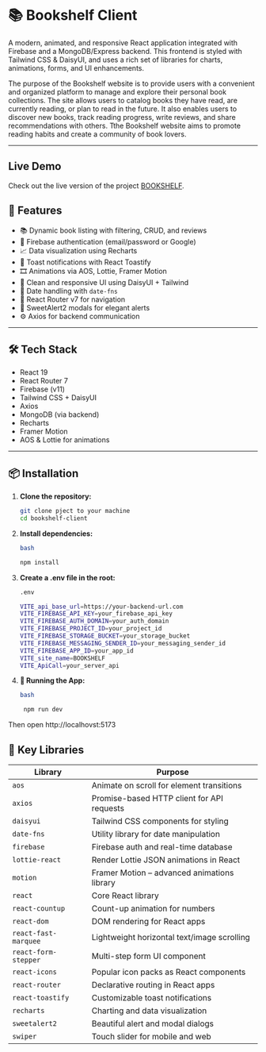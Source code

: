 
#  📚  Bookshelf Client

A modern, animated, and responsive React application integrated with Firebase and a MongoDB/Express backend. This frontend is styled with Tailwind CSS & DaisyUI, and uses a rich set of libraries for charts, animations, forms, and UI enhancements.

The purpose of the Bookshelf website is to provide users with a convenient and organized platform to manage and explore their personal book collections. The site allows users to catalog books they have read, are currently reading, or plan to read in the future. It also enables users to discover new books, track reading progress, write reviews, and share recommendations with others. Tthe Bookshelf website aims to promote reading habits and create a community of book lovers.

---

## Live Demo

Check out the live version of the project [BOOKSHELF](https://book-shelf-7d010.web.app/).

## 🌟 Features

- 📚 Dynamic book listing with filtering, CRUD, and reviews
- 🔐 Firebase authentication (email/password or Google)
- 📈 Data visualization using Recharts
- 💬 Toast notifications with React Toastify
- 🎞️ Animations via AOS, Lottie, Framer Motion
- 🧼 Clean and responsive UI using DaisyUI + Tailwind
- 📅 Date handling with `date-fns`
- 🧭 React Router v7 for navigation
- 🎉 SweetAlert2 modals for elegant alerts
- ⚙️ Axios for backend communication

---

## 🛠️ Tech Stack

- React 19
- React Router 7
- Firebase (v11)
- Tailwind CSS + DaisyUI
- Axios
- MongoDB (via backend)
- Recharts
- Framer Motion
- AOS & Lottie for animations

---

## 📦 Installation

1. **Clone the repository:**
   ```bash
   git clone pject to your machine
   cd bookshelf-client

2. **Install dependencies:**

   ```bash
   bash

   npm install

3. **Create a .env file in the root:**

    ```bash
    .env

    VITE_api_base_url=https://your-backend-url.com
    VITE_FIREBASE_API_KEY=your_firebase_api_key
    VITE_FIREBASE_AUTH_DOMAIN=your_auth_domain
    VITE_FIREBASE_PROJECT_ID=your_project_id
    VITE_FIREBASE_STORAGE_BUCKET=your_storage_bucket
    VITE_FIREBASE_MESSAGING_SENDER_ID=your_messaging_sender_id
    VITE_FIREBASE_APP_ID=your_app_id
    VITE_site_name=BOOKSHELF
   VITE_ApiCall=your_server_api

4. **🧪 Running the App:**

   ```bash
   bash
   
    npm run dev

Then open http://localhovst:5173




## 🧩 Key Libraries

| Library                | Purpose                                       |
|------------------------|-----------------------------------------------|
| `aos`                  | Animate on scroll for element transitions     |
| `axios`                | Promise-based HTTP client for API requests    |
| `daisyui`              | Tailwind CSS components for styling           |
| `date-fns`             | Utility library for date manipulation         |
| `firebase`             | Firebase auth and real-time database          |
| `lottie-react`         | Render Lottie JSON animations in React        |
| `motion`               | Framer Motion – advanced animations library   |
| `react`                | Core React library                            |
| `react-countup`        | Count-up animation for numbers                |
| `react-dom`            | DOM rendering for React apps                  |
| `react-fast-marquee`   | Lightweight horizontal text/image scrolling   |
| `react-form-stepper`   | Multi-step form UI component                  |
| `react-icons`          | Popular icon packs as React components        |
| `react-router`         | Declarative routing in React apps             |
| `react-toastify`       | Customizable toast notifications              |
| `recharts`             | Charting and data visualization               |
| `sweetalert2`          | Beautiful alert and modal dialogs             |
| `swiper`               | Touch slider for mobile and web               |
